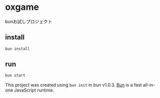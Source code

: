 # oxgame

bunお試しプロジェクト

## install

```bash
bun install
```

## run

```bash
bun start
```

This project was created using `bun init` in bun v1.0.3. [Bun](https://bun.sh) is a fast all-in-one JavaScript runtime.
